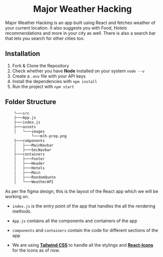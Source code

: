 <h1 align="center">Major Weather Hacking</h1>
Major Weather Hacking is an app built using React and fetches weather of your current location. It also suggests you with Food, Hotels recommendations and more in your city as well. There is also a search bar that lets you search for other cities too.

## Installation
1. Fork & Clone the Repository
2. Check whether you have **Node** installed on your system `node --v`
3. Create a `.env` file with your API keys
4. Install the dependencies with `npm install`
5. Run the project with `npm start`

## Folder Structure
```bash
    └───src
    ├───App.js
    ├───index.js
    ├───assets
    │   └───images
            └───mlh-prep.png
    ├───components
    │   ├───MainNavbar
    │   ├───SecNavbar
    ├───containers
    │   ├───Footer
    │   ├───Header
    │   ├───Hotels
    │   ├───Main
    │   ├───RandomQuote
    │   └───WeatherAPI
```

As per the figma design, this is the layout of the React app which we will be working on.

- `index.js` is the entry point of the app that handles the all the rendering methods.

- `App.js` contains all the components and containers of the app

- `components` and `containers` contain the code for different sections of the app

- We are using [**Tailwind CSS**](https://tailwindcss.com/) to handle all the stylings and [**React-Icons**](https://react-icons.github.io/react-icons/) for the icons as of now.

